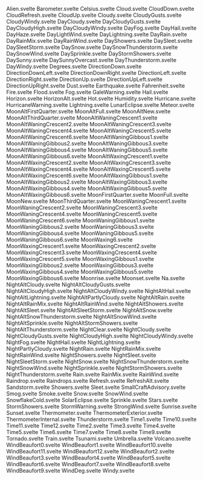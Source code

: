 Alien.svelte
Barometer.svelte
Celsius.svelte
Cloud.svelte
CloudDown.svelte
CloudRefresh.svelte
CloudUp.svelte
Cloudy.svelte
CloudyGusts.svelte
CloudyWindy.svelte
DayCloudy.svelte
DayCloudyGusts.svelte
DayCloudyHigh.svelte
DayCloudyWindy.svelte
DayFog.svelte
DayHail.svelte
DayHaze.svelte
DayLightWind.svelte
DayLightning.svelte
DayRain.svelte
DayRainMix.svelte
DayRainWind.svelte
DayShowers.svelte
DaySleet.svelte
DaySleetStorm.svelte
DaySnow.svelte
DaySnowThunderstorm.svelte
DaySnowWind.svelte
DaySprinkle.svelte
DayStormShowers.svelte
DaySunny.svelte
DaySunnyOvercast.svelte
DayThunderstorm.svelte
DayWindy.svelte
Degrees.svelte
DirectionDown.svelte
DirectionDownLeft.svelte
DirectionDownRight.svelte
DirectionLeft.svelte
DirectionRight.svelte
DirectionUp.svelte
DirectionUpLeft.svelte
DirectionUpRight.svelte
Dust.svelte
Earthquake.svelte
Fahrenheit.svelte
Fire.svelte
Flood.svelte
Fog.svelte
GaleWarning.svelte
Hail.svelte
Horizon.svelte
HorizonAlt.svelte
Hot.svelte
Humidity.svelte
Hurricane.svelte
HurricaneWarning.svelte
Lightning.svelte
LunarEclipse.svelte
Meteor.svelte
MoonAltFirstQuarter.svelte
MoonAltFull.svelte
MoonAltNew.svelte
MoonAltThirdQuarter.svelte
MoonAltWaningCrescent1.svelte
MoonAltWaningCrescent2.svelte
MoonAltWaningCrescent3.svelte
MoonAltWaningCrescent4.svelte
MoonAltWaningCrescent5.svelte
MoonAltWaningCrescent6.svelte
MoonAltWaningGibbous1.svelte
MoonAltWaningGibbous2.svelte
MoonAltWaningGibbous3.svelte
MoonAltWaningGibbous4.svelte
MoonAltWaningGibbous5.svelte
MoonAltWaningGibbous6.svelte
MoonAltWaxingCrescent1.svelte
MoonAltWaxingCrescent2.svelte
MoonAltWaxingCrescent3.svelte
MoonAltWaxingCrescent4.svelte
MoonAltWaxingCrescent5.svelte
MoonAltWaxingCrescent6.svelte
MoonAltWaxingGibbous1.svelte
MoonAltWaxingGibbous2.svelte
MoonAltWaxingGibbous3.svelte
MoonAltWaxingGibbous4.svelte
MoonAltWaxingGibbous5.svelte
MoonAltWaxingGibbous6.svelte
MoonFirstQuarter.svelte
MoonFull.svelte
MoonNew.svelte
MoonThirdQuarter.svelte
MoonWaningCrescent1.svelte
MoonWaningCrescent2.svelte
MoonWaningCrescent3.svelte
MoonWaningCrescent4.svelte
MoonWaningCrescent5.svelte
MoonWaningCrescent6.svelte
MoonWaningGibbous1.svelte
MoonWaningGibbous2.svelte
MoonWaningGibbous3.svelte
MoonWaningGibbous4.svelte
MoonWaningGibbous5.svelte
MoonWaningGibbous6.svelte
MoonWaxing6.svelte
MoonWaxingCrescent1.svelte
MoonWaxingCrescent2.svelte
MoonWaxingCrescent3.svelte
MoonWaxingCrescent4.svelte
MoonWaxingCrescent5.svelte
MoonWaxingGibbous1.svelte
MoonWaxingGibbous2.svelte
MoonWaxingGibbous3.svelte
MoonWaxingGibbous4.svelte
MoonWaxingGibbous5.svelte
MoonWaxingGibbous6.svelte
Moonrise.svelte
Moonset.svelte
Na.svelte
NightAltCloudy.svelte
NightAltCloudyGusts.svelte
NightAltCloudyHigh.svelte
NightAltCloudyWindy.svelte
NightAltHail.svelte
NightAltLightning.svelte
NightAltPartlyCloudy.svelte
NightAltRain.svelte
NightAltRainMix.svelte
NightAltRainWind.svelte
NightAltShowers.svelte
NightAltSleet.svelte
NightAltSleetStorm.svelte
NightAltSnow.svelte
NightAltSnowThunderstorm.svelte
NightAltSnowWind.svelte
NightAltSprinkle.svelte
NightAltStormShowers.svelte
NightAltThunderstorm.svelte
NightClear.svelte
NightCloudy.svelte
NightCloudyGusts.svelte
NightCloudyHigh.svelte
NightCloudyWindy.svelte
NightFog.svelte
NightHail.svelte
NightLightning.svelte
NightPartlyCloudy.svelte
NightRain.svelte
NightRainMix.svelte
NightRainWind.svelte
NightShowers.svelte
NightSleet.svelte
NightSleetStorm.svelte
NightSnow.svelte
NightSnowThunderstorm.svelte
NightSnowWind.svelte
NightSprinkle.svelte
NightStormShowers.svelte
NightThunderstorm.svelte
Rain.svelte
RainMix.svelte
RainWind.svelte
Raindrop.svelte
Raindrops.svelte
Refresh.svelte
RefreshAlt.svelte
Sandstorm.svelte
Showers.svelte
Sleet.svelte
SmallCraftAdvisory.svelte
Smog.svelte
Smoke.svelte
Snow.svelte
SnowWind.svelte
SnowflakeCold.svelte
SolarEclipse.svelte
Sprinkle.svelte
Stars.svelte
StormShowers.svelte
StormWarning.svelte
StrongWind.svelte
Sunrise.svelte
Sunset.svelte
Thermometer.svelte
ThermometerExterior.svelte
ThermometerInternal.svelte
Thunderstorm.svelte
Time1.svelte
Time10.svelte
Time11.svelte
Time12.svelte
Time2.svelte
Time3.svelte
Time4.svelte
Time5.svelte
Time6.svelte
Time7.svelte
Time8.svelte
Time9.svelte
Tornado.svelte
Train.svelte
Tsunami.svelte
Umbrella.svelte
Volcano.svelte
WindBeaufort0.svelte
WindBeaufort1.svelte
WindBeaufort10.svelte
WindBeaufort11.svelte
WindBeaufort12.svelte
WindBeaufort2.svelte
WindBeaufort3.svelte
WindBeaufort4.svelte
WindBeaufort5.svelte
WindBeaufort6.svelte
WindBeaufort7.svelte
WindBeaufort8.svelte
WindBeaufort9.svelte
WindDeg.svelte
Windy.svelte